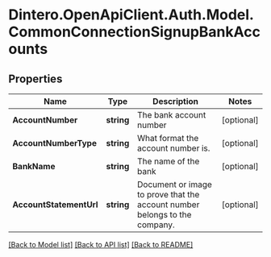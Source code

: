 # Dintero.OpenApiClient.Auth.Model.CommonConnectionSignupBankAccounts

## Properties

Name | Type | Description | Notes
------------ | ------------- | ------------- | -------------
**AccountNumber** | **string** | The bank account number | [optional] 
**AccountNumberType** | **string** | What format the account number is.  | [optional] 
**BankName** | **string** | The name of the bank | [optional] 
**AccountStatementUrl** | **string** | Document or image to prove that the account number belongs to the company.  | [optional] 

[[Back to Model list]](../README.md#documentation-for-models) [[Back to API list]](../README.md#documentation-for-api-endpoints) [[Back to README]](../README.md)

